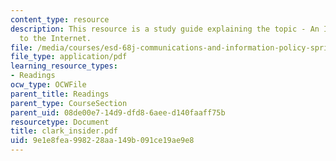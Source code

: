 ```yaml
---
content_type: resource
description: This resource is a study guide explaining the topic - An Insider's Guide
  to the Internet.
file: /media/courses/esd-68j-communications-and-information-policy-spring-2006/9e1e8fea998228aa149b091ce19ae9e8_clark_insider.pdf
file_type: application/pdf
learning_resource_types:
- Readings
ocw_type: OCWFile
parent_title: Readings
parent_type: CourseSection
parent_uid: 08de00e7-14d9-dfd8-6aee-d140faaff75b
resourcetype: Document
title: clark_insider.pdf
uid: 9e1e8fea-9982-28aa-149b-091ce19ae9e8
---
```

